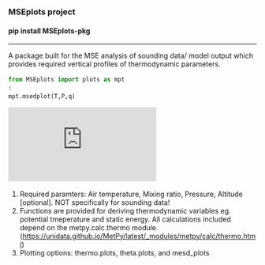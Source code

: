 ### MSEplots project
#### pip install MSEplots-pkg
------
A package built for the MSE analysis of sounding data/ model output which provides required vertical profiles of thermodynamic parameters.

```python
from MSEplots import plots as mpt
:
mpt.msedplot(T,P,q)
```
![alt text](https://github.com/weiming9115/Working-Space/blob/master/MSEplots_metpy/detrainment_example_20181110.pdf)

1. Required paramters: Air temperature, Mixing ratio, Pressure, Altitude [optional]. NOT specifically for sounding data!
2. Functions are provided for deriving thermodynamic variables eg. potential tmeperature and static energy. All calculations included depend on the metpy.calc.thermo module.
(https://unidata.github.io/MetPy/latest/_modules/metpy/calc/thermo.html)
3. Plotting options: thermo.plots, theta.plots, and mesd_plots
